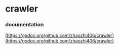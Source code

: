# crawler
### documentation
[https://godoc.org/github.com/zhaozhi406/crawler](https://godoc.org/github.com/zhaozhi406/crawler)
